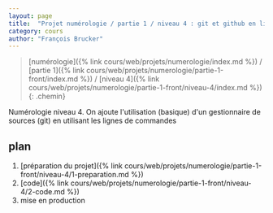 ```yaml
---
layout: page
title:  "Projet numérologie / partie 1 / niveau 4 : git et github en lignes de commande"
category: cours
author: "François Brucker"
---
```


> [numérologie]({% link cours/web/projets/numerologie/index.md %}) / [partie 1]({% link cours/web/projets/numerologie/partie-1-front/index.md %}) / [niveau 4]({% link cours/web/projets/numerologie/partie-1-front/niveau-4/index.md %})
{: .chemin}

Numérologie niveau 4. On ajoute l'utilisation (basique) d'un gestionnaire de sources (git) en utilisant les lignes de commandes

## plan

1. [préparation du projet]({% link cours/web/projets/numerologie/partie-1-front/niveau-4/1-preparation.md %})
2. [code]({% link cours/web/projets/numerologie/partie-1-front/niveau-4/2-code.md %})
3. mise en production

